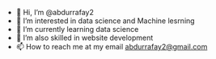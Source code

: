 - 👋 Hi, I’m @abdurrafay2
- 👀 I’m interested in data science and Machine lesrning
- 🌱 I’m currently learning data science 
- 💞️ I’m also skilled in website development
- 📫 How to reach me at my email abdurrafay2@gmail.com

<!---
abdurrafay2/abdurrafay2 is a ✨ special ✨ repository because its `README.md` (this file) appears on your GitHub profile.
You can click the Preview link to take a look at your changes.
--->
